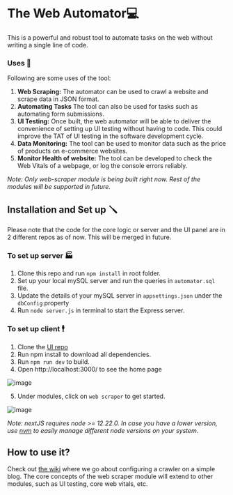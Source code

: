 # The Web Automator💻

This is a powerful and robust tool to automate tasks on the web without writing a single line of code.   

### Uses 🔧
Following are some uses of the tool:
1. **Web Scraping:** The automator can be used to crawl a website and scrape data in JSON format. 
2. **Automating Tasks** The tool can also be used for tasks such as automating form submissions.
3. **UI Testing:** Once built, the web automator will be able to deliver the convenience of setting up UI testing without having to code. This could improve the TAT of UI testing in the software development cycle. 
4. **Data Monitoring:** The tool can be used to monitor data such as the price of products on e-commerce websites. 
5. **Monitor Health of website:** The tool can be developed to check the Web Vitals of a webpage, or log the console errors reliably.

*Note: Only web-scraper module is being built right now. Rest of the modules will be supported in future.* 

## Installation and Set up 🪛
Please note that the code for the core logic or server and the UI panel are in 2 different repos as of now. This will be merged in future. 

### To set up server 🏭
1. Clone this repo and run `npm install` in root folder. 
2. Set up your local mySQL server and run the queries in `automator.sql` file.
3. Update the details of your mySQL server in `appsettings.json` under the `dbConfig` property
4. Run `node server.js` in terminal to start the Express server.

### To set up client 🕴️
1. Clone the [UI repo](https://github.com/Sanjay-George/Web-Automator-Panel)
2. Run npm install to download all dependencies.
3. Run `npm run dev` to build.
4. Open http://localhost:3000/ to see the home page

![image](https://user-images.githubusercontent.com/10389062/157643060-4a901ba3-ad89-4f57-90ab-81e5944bfebb.png)

5. Under modules, click on `web scraper` to get started. 

![image](https://user-images.githubusercontent.com/10389062/157642936-7b597311-8185-4ab2-b1d2-6be0f52196ce.png)

*Note: nextJS requires node >= 12.22.0. In case you have a lower version, use [nvm](https://github.com/nvm-sh/nvm) to easily manage different node versions on your system.* 




## How to use it?

Check out [the wiki](https://github.com/Sanjay-George/Web-Automator/wiki) where we go about configuring a crawler on a simple blog. The core concepts of the web scraper module will extend to other modules, such as UI testing, core web vitals, etc.



